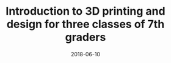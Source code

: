 ---
title: "Introduction to 3D printing and design for three classes of 7th graders"
collection: talks
type: "Outreach" 
permalink: /talks/2018talk4
venue: "Lanier Middle School"
date: 2018-06-10
location: "Fairfax, VA"
---